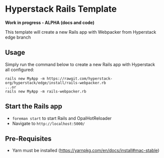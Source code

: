 # Hyperstack Rails Template

**Work in progress - ALPHA (docs and code)**

This template will create a new Rails app with Webpacker from Hyperstack edge branch

## Usage

Simply run the command below to create a new Rails app with Hyperstack all configured:

```
rails new MyApp -m https://rawgit.com/hyperstack-org/hyperstack/edge/install/rails-webpacker.rb
...or
rails new MyApp -m rails-webpacker.rb
```

## Start the Rails app

+ `foreman start` to start Rails and OpalHotReloader
+ Navigate to `http://localhost:5000/`

## Pre-Requisites

+ Yarn must be installed (https://yarnpkg.com/en/docs/install#mac-stable)
